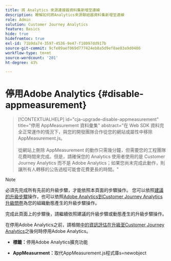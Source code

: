 ```yaml
---
title: 將 Analytics 來源連接器資料集新增至連線
description: 瞭解如何將Analytics來源聯結器資料集新增至連線
role: Admin
solution: Customer Journey Analytics
feature: Basics
hide: true
hidefromtoc: true
exl-id: 71b9da74-3597-4536-9e47-f18097dd917b
source-git-commit: 9cfe89aef069d777424eb8a5d9ef8ae03a9d0486
workflow-type: tm+mt
source-wordcount: '201'
ht-degree: 43%

---
```


# 停用Adobe Analytics {#disable-appmeasurement}

<!-- markdownlint-disable MD034 -->

>[!CONTEXTUALHELP]
>id="cja-upgrade-disable-appmeasurement"
>title="停用 AppMeasurement 資料彙集"
>abstract="在 Web SDK 資料完全正常運作的情況下，與您的開發團隊合作從您的網站或屬性中移除 AppMeasurement.js。<br><br>從網站上刪除 AppMeasurement 的動作只需幾分鐘，但需要您的工程團隊花費時間來完成。但是，請確保您的 Analytics 使用者使用的是 Customer Journey Analytics 而不是 Adobe Analytics；如果您尚未完成此動作，則讓所有人轉移的公告過程可能會花費更長的時間。"

<!-- markdownlint-enable MD034 -->

>[!NOTE]
> 
>必須先完成所有先前的升級步驟，才能依照本頁面的步驟操作。 您可以依照[建議的升級步驟](/help/getting-started/cja-upgrade/cja-upgrade-recommendations.md#recommended-upgrade-steps-for-most-organizations)操作，也可以依照[Adobe Analytics到Customer Journey Analytics升級問卷](https://gigazelle.github.io/cja-ttv/)為您的組織動態產生的升級步驟操作。
>
>完成此頁面上的步驟後，請繼續依照建議的升級步驟或動態產生的升級步驟操作。

在停用Adobe Analytics之前，請檢閱[中的資訊評估在升級至Customer Journey Analytics](/help/getting-started/cja-upgrade/cja-upgrade-fully-move.md)之後何時停用Adobe Analytics。

* **標籤：**&#x200B;停用Adobe Analytics擴充功能

* **AppMeasurment：**&#x200B;取代AppMeasurement.js程式庫s=newobject
